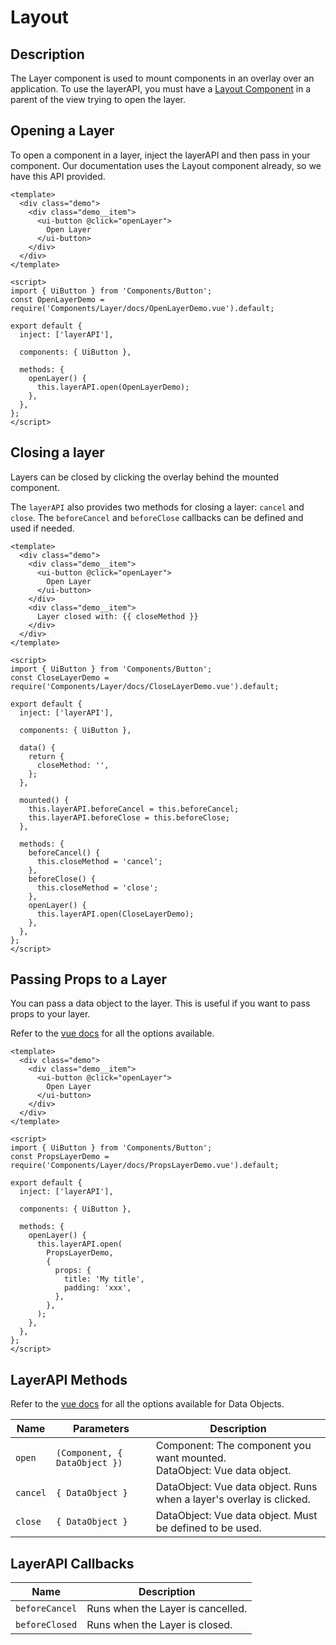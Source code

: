 # Layout

## Description
The Layer component is used to mount components in an overlay over an application. To use the layerAPI, you must have a [Layout Component](/documentation/layout) in a parent of the view trying to open the layer.

## Opening a Layer
To open a component in a layer, inject the layerAPI and then pass in your component. Our documentation uses the Layout component already, so we have this API provided.

```vue
<template>
  <div class="demo">
    <div class="demo__item">
      <ui-button @click="openLayer">
        Open Layer
      </ui-button>
    </div>
  </div>
</template>

<script>
import { UiButton } from 'Components/Button';
const OpenLayerDemo = require('Components/Layer/docs/OpenLayerDemo.vue').default;

export default {
  inject: ['layerAPI'],

  components: { UiButton },

  methods: {
    openLayer() {
      this.layerAPI.open(OpenLayerDemo);
    },
  },
};
</script>
```

## Closing a layer
Layers can be closed by clicking the overlay behind the mounted component.

The `layerAPI` also provides two methods for closing a layer: `cancel` and `close`. The `beforeCancel` and `beforeClose` callbacks can be defined and used if needed.

```vue
<template>
  <div class="demo">
    <div class="demo__item">
      <ui-button @click="openLayer">
        Open Layer
      </ui-button>
    </div>
    <div class="demo__item">
      Layer closed with: {{ closeMethod }}
    </div>
  </div>
</template>

<script>
import { UiButton } from 'Components/Button';
const CloseLayerDemo = require('Components/Layer/docs/CloseLayerDemo.vue').default;

export default {
  inject: ['layerAPI'],

  components: { UiButton },

  data() {
    return {
      closeMethod: '',
    };
  },

  mounted() {
    this.layerAPI.beforeCancel = this.beforeCancel;
    this.layerAPI.beforeClose = this.beforeClose;
  },

  methods: {
    beforeCancel() {
      this.closeMethod = 'cancel';
    },
    beforeClose() {
      this.closeMethod = 'close';
    },
    openLayer() {
      this.layerAPI.open(CloseLayerDemo);
    },
  },
};
</script>
```

## Passing Props to a Layer
You can pass a data object to the layer. This is useful if you want to pass props to your layer.

Refer to the [vue docs](https://vuejs.org/v2/guide/render-function.html#The-Data-Object-In-Depth) for all the options available.

```vue
<template>
  <div class="demo">
    <div class="demo__item">
      <ui-button @click="openLayer">
        Open Layer
      </ui-button>
    </div>
  </div>
</template>

<script>
import { UiButton } from 'Components/Button';
const PropsLayerDemo = require('Components/Layer/docs/PropsLayerDemo.vue').default;

export default {
  inject: ['layerAPI'],

  components: { UiButton },

  methods: {
    openLayer() {
      this.layerAPI.open(
        PropsLayerDemo,
        {
          props: {
            title: 'My title',
            padding: 'xxx',
          },
        },
      );
    },
  },
};
</script>
```

## LayerAPI Methods
Refer to the [vue docs](https://vuejs.org/v2/guide/render-function.html#The-Data-Object-In-Depth) for all the options available for Data Objects.

| Name | Parameters | Description |
| ---- | ---------- | ----------- |
| `open` | `(Component, { DataObject })` | Component: The component you want mounted. <br> DataObject: Vue data object. |
| `cancel` | `{ DataObject }` | DataObject: Vue data object. Runs when a layer's overlay is clicked. |
| `close` | `{ DataObject }` | DataObject: Vue data object. Must be defined to be used. |

## LayerAPI Callbacks
| Name | Description |
| ---- | ----------- |
| `beforeCancel` | Runs when the Layer is cancelled. |
| `beforeClosed` | Runs when the Layer is closed. |
